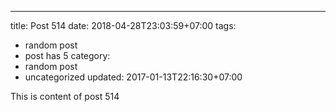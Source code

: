 ---
title: Post 514
date: 2018-04-28T23:03:59+07:00
tags:
  - random post
  - post has 5
category:
  - random post
  - uncategorized
updated: 2017-01-13T22:16:30+07:00

This is content of post 514